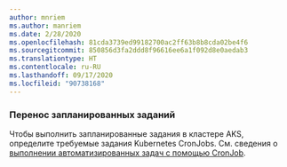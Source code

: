 ```yaml
---
author: mnriem
ms.author: manriem
ms.date: 2/28/2020
ms.openlocfilehash: 81cda3739ed99182700ac2ff63b8b8cda02be4f6
ms.sourcegitcommit: 850856d3fa2ddd8f96616ee6a1f092d8e0aedab3
ms.translationtype: HT
ms.contentlocale: ru-RU
ms.lasthandoff: 09/17/2020
ms.locfileid: "90738168"
---
```

### <a name="migrate-scheduled-jobs"></a>Перенос запланированных заданий

Чтобы выполнить запланированные задания в кластере AKS, определите требуемые задания Kubernetes CronJobs. См. сведения о [выполнении автоматизированных задач с помощью CronJob](https://kubernetes.io/docs/tasks/job/automated-tasks-with-cron-jobs/).
